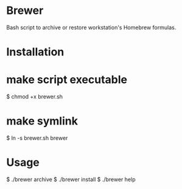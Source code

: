 Brewer
==

Bash script to archive or restore workstation's Homebrew formulas.

Installation
===

# make script executable
$ chmod +x brewer.sh

# make symlink
$ ln -s brewer.sh brewer

Usage
===

$	./brewer archive
$	./brewer install
$	./brewer help
